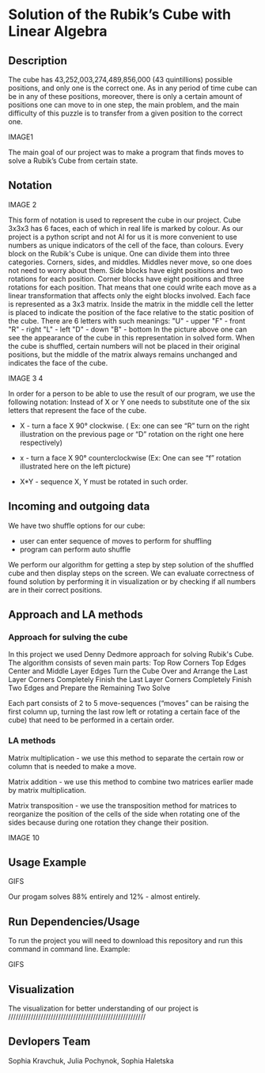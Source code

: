 # Solution of the Rubik’s Cube with Linear Algebra

## Description
The cube has 43,252,003,274,489,856,000 (43 quintillions) possible positions, and only one is the correct one. 
As in any period of time cube can be in any of these positions, moreover, there is only a certain amount of positions one can move to in one step, the main problem, and the main difficulty of this puzzle is to transfer from a given position to the correct one. 


IMAGE1


The main goal of our project was to make a program that finds moves to solve a  Rubik’s Cube from certain state.

## Notation
IMAGE 2


This form of notation is used to represent the cube in our project.
Cube 3x3x3 has 6 faces, each of which in real life is marked by colour. As our project is a python script and not AI for us it is more convenient to use numbers as unique indicators of the cell of the face, than colours. 
Every block on the Rubik's Cube is unique. One can divide them into three categories. Corners, sides, and middles. Middles never move, so one does not need to worry about them. Side blocks have eight positions and two rotations for each position. Corner blocks have eight positions and three rotations for each position. That means that one could write each move as a linear transformation that affects only the eight blocks involved. 
Each face is represented as a 3x3 matrix. Inside the matrix in the middle cell the letter is placed to indicate the position of the face relative to the static position of the cube. There are 6 letters with such meanings:
"U" - upper
"F" - front
"R" - right
"L" - left
"D" - down
"B" - bottom
In the picture above one can see the appearance of the cube in this representation in solved form. When the cube is shuffled, certain numbers will not be placed in their original positions, but the middle of the matrix always remains unchanged and indicates the face of the cube.



IMAGE 3 4



In order for a person to be able to use the result of our program, we use the following notation:
Instead of  X or Y one needs to substitute one of the six letters that represent the face of the cube.
 - X - turn a face X 90° clockwise. ( Ex: one can see “R” turn on the right illustration on the previous page or “D” rotation on the right one here respectively)

 - x - turn a face X 90° counterclockwise (Ex: One can see “f” rotation illustrated here on the left picture)
 - X*Y - sequence X, Y  must be rotated in such order.


## Incoming and outgoing data
We have two shuffle options for our cube:
- user can enter sequence of moves to perform for shuffling
- program can perform auto shuffle
	
We perform our algorithm for getting a step by step solution of the shuffled cube and then display steps on the screen.	
We can evaluate correctness of found solution by performing it in visualization or by checking if all numbers are in their correct positions.

## Approach and LA methods
### Approach for sulving the cube
In this project we used Denny Dedmore approach for solving Rubik's Cube.
The algorithm consists of seven main parts:
 Top Row Corners
 Top Edges 
 Center and Middle Layer Edges
 Turn the Cube Over and Arrange the Last Layer Corners
Completely Finish the Last Layer Corners
Completely Finish Two Edges and Prepare the Remaining Two
Solve
 
Each part consists of 2 to 5 move-sequences (“moves” can be raising the first column up, turning the last row left or rotating a certain face of the cube) that need to be performed in a certain order.

### LA methods
Matrix multiplication - we use this method to separate the certain row or column that is needed to make a move. 

Matrix addition - we use this method to combine two matrices earlier made by matrix multiplication. 

Matrix transposition - we use the transposition method for matrices to reorganize the position of the cells of the side when rotating one of the sides because during one rotation they change their position.



IMAGE 10

## Usage Example


GIFS

Our progam solves 88% entirely and 12% - almost entirely.

## Run Dependencies/Usage
To run the project you will need to download this repository and run this command in command line. Example:



GIFS 

## Visualization
The visualization for better understanding of our project is ///////////////////////////////////////////////////////

## Devlopers Team
Sophia Kravchuk, Julia Pochynok, Sophia Haletska
